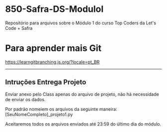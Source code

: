 # 850-Safra-DS-ModuloI
Repositório para arquivos sobre o Módulo 1 do curso Top Coders da Let's Code + Safra

# Para aprender mais Git
https://learngitbranching.js.org/?locale=pt_BR

---

## Intruções Entrega Projeto

Enviar anexo pelo Class apenas do arquivo de projeto, não há necessidade de enviar os dados.

Por padrão nomeiem os arquivos da seguinte maneira:
[SeuNomeCompleto]_projeto1.py

Aceitaremos todos os arquivos enviados até 23:59 do último dia do módulo.

